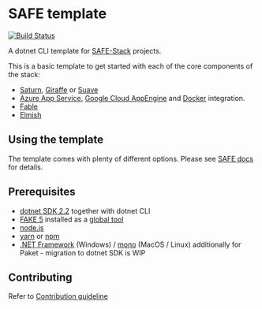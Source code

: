 # SAFE template

[![Build Status](https://travis-ci.org/SAFE-Stack/SAFE-template.svg?branch=master)](https://travis-ci.org/SAFE-Stack/SAFE-template)

A dotnet CLI template for [SAFE-Stack](https://safe-stack.github.io/) projects.

This is a basic template to get started with each of the core components of the stack:

* [Saturn](https://saturnframework.github.io/docs/), [Giraffe](https://github.com/giraffe-fsharp/Giraffe) or [Suave](https://suave.io/)
* [Azure App Service](https://azure.microsoft.com/), [Google Cloud AppEngine](https://cloud.google.com/appengine/) and [Docker](https://www.docker.com/) integration.
* [Fable](http://fable.io/)
* [Elmish](https://elmish.github.io/elmish/)

## Using the template

The template comes with plenty of different options. Please see [SAFE docs](https://safe-stack.github.io/docs/template-overview/) for details.

## Prerequisites

* [dotnet SDK 2.2](https://www.microsoft.com/net/core) together with dotnet CLI
* [FAKE 5](https://fake.build/) installed as a [global tool](https://fake.build/fake-gettingstarted.html#Install-FAKE)
* [node.js](https://nodejs.org/)
* [yarn](https://yarnpkg.com/) or [npm](https://www.npmjs.com/)
* [.NET Framework](https://www.microsoft.com/net/download/dotnet-framework-runtime) (Windows) / [mono](http://www.mono-project.com/) (MacOS / Linux) additionally for Paket - migration to dotnet SDK is WIP

## Contributing

Refer to [Contribution guideline](CONTRIBUTING.md)
